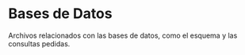 # Bases de Datos

Archivos relacionados con las bases de datos, como el esquema y
las consultas pedidas.
